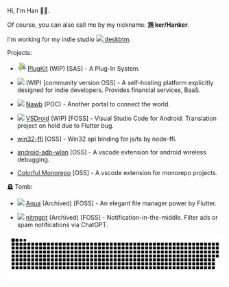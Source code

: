 Hi, I'm Han 👋😋.

Of course, you can also call me by my nickname: **涵 ker/Hanker**.

I'm working for my indie studio <a href="https://deskbtm.com" target="_blank">
<img width="20" src="https://user-images.githubusercontent.com/45007226/241109552-986f122e-6334-4752-a019-7b9de9b7cb2e.svg">
</a> [deskbtm](https://www.deskbtm.com/en).

Projects:

- <img width="20" src="https://github.com/deskbtm-plugkit/plugkit/raw/main/app/src-tauri/icons/Square310x310Logo.png"> [PlugKit](https://github.com/deskbtm-plugkit/PlugKit) (WIP) [SAS] - A Plug-In System.
- <a href="https://github.com/deskbtm-letscollab/letscollab" target="_blank"><img width="80" src="https://user-images.githubusercontent.com/45007226/220814748-96ec88ec-673d-4d38-abae-dce7d7c6695f.png"></a> (WIP) [community version OSS] - A self-hosting platform explicitly designed for indie developers. Provides financial services, BaaS.
- <img width="20" src="https://user-images.githubusercontent.com/45007226/241121818-1a738a56-f0c5-46bc-a05e-0c3ad56d2326.png"> [Nawb](https://github.com/NawbExplorer/Nawb) (POC) - Another portal to connect the world.

- <img width="20" src="https://user-images.githubusercontent.com/45007226/241122184-aa87ecad-9b9f-4fa4-aaa2-5ade6de1c45b.png"> [VSDroid](https://github.com/nawbc/vs_droid) (WIP) [FOSS] - Visual Studio Code for Android. Translation project on hold due to Flutter bug.

- [win32-ffi](https://github.com/deskbtm/win32-ffi) [OSS] - Win32 api binding for js/ts by node-ffi.

- [android-adb-wlan](https://marketplace.visualstudio.com/items?itemName=HanWang.android-adb-wlan) [OSS] - A vscode extension for android wireless debugging.

- [Colorful Monorepo](https://github.com/deskbtm/colorful-monorepo) [OSS] - A vscode extension for monorepo projects.

🪦 Tomb:

- <img width="20" src="https://user-images.githubusercontent.com/45007226/241122007-38223bee-722d-4d26-abbd-5c031b795e86.svg"> [Aqua](https://github.com/deskbtm/aqua) (Archived) [FOSS] - An elegant file manager power by Flutter.

- <img width="20" src="https://user-images.githubusercontent.com/45007226/222353001-228d9d09-5984-4c35-8ff7-7783847c7df2.png"> [nitmgpt](https://github.com/deskbtm/nitmgpt) (Archived) [FOSS] - Notification-in-the-middle. Filter ads or spam notifications via ChatGPT.

<div align="center">
  <img src="https://raw.githubusercontent.com/Nawbc/Nawbc/output/github-contribution-grid-snake.svg"/>
</div>
